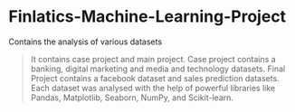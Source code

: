 # Finlatics-Machine-Learning-Project
Contains the analysis of various datasets 
> It contains case project and main project.
> Case project contains a banking, digital marketing and media and technology datasets.
> Final Project contains a facebook dataset and sales prediction datasets.
> Each dataset was analysed with the help of powerful libraries like Pandas, Matplotlib, Seaborn, NumPy, and Scikit-learn.
